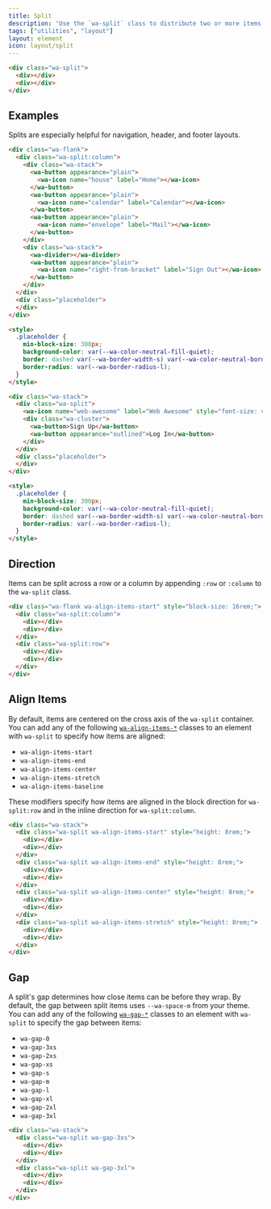 ```yaml
---
title: Split
description: 'Use the `wa-split` class to distribute two or more items evenly across available space, either in a row or a column.'
tags: ["utilities", "layout"]
layout: element
icon: layout/split
---
```


<style>
  :is(.wa-flank, .wa-grid, .wa-stack) > [class*='wa-split']:has(div:empty) {
    border: var(--wa-border-width-s) dashed var(--wa-color-neutral-border-normal);
    border-radius: var(--wa-border-radius-l);
    padding: var(--wa-space-s);
  }

  [class*='wa-split'] div:empty {
    background-color: var(--wa-color-indigo-60);
    border-radius: var(--wa-border-radius-m);
    min-block-size: 4rem;
    min-inline-size: 4rem;
  }
</style>

```html {.example}
<div class="wa-split">
  <div></div>
  <div></div>
</div>
```

## Examples

Splits are especially helpful for navigation, header, and footer layouts.

```html {.example}
<div class="wa-flank">
  <div class="wa-split:column">
    <div class="wa-stack">
      <wa-button appearance="plain">
        <wa-icon name="house" label="Home"></wa-icon>
      </wa-button>
      <wa-button appearance="plain">
        <wa-icon name="calendar" label="Calendar"></wa-icon>
      </wa-button>
      <wa-button appearance="plain">
        <wa-icon name="envelope" label="Mail"></wa-icon>
      </wa-button>
    </div>
    <div class="wa-stack">
      <wa-divider></wa-divider>
      <wa-button appearance="plain">
        <wa-icon name="right-from-bracket" label="Sign Out"></wa-icon>
      </wa-button>
    </div>
  </div>
  <div class="placeholder">
  </div>
</div>

<style>
  .placeholder {
    min-block-size: 300px;
    background-color: var(--wa-color-neutral-fill-quiet);
    border: dashed var(--wa-border-width-s) var(--wa-color-neutral-border-normal);
    border-radius: var(--wa-border-radius-l);
  }
</style>
```

```html {.example}
<div class="wa-stack">
  <div class="wa-split">
    <wa-icon name="web-awesome" label="Web Awesome" style="font-size: var(--wa-font-size-xl);"></wa-icon>
    <div class="wa-cluster">
      <wa-button>Sign Up</wa-button>
      <wa-button appearance="outlined">Log In</wa-button>
    </div>
  </div>
  <div class="placeholder">
  </div>
</div>

<style>
  .placeholder {
    min-block-size: 300px;
    background-color: var(--wa-color-neutral-fill-quiet);
    border: dashed var(--wa-border-width-s) var(--wa-color-neutral-border-normal);
    border-radius: var(--wa-border-radius-l);
  }
</style>
```

## Direction

Items can be split across a row or a column by appending `:row` or `:column` to the `wa-split` class.

```html {.example}
<div class="wa-flank wa-align-items-start" style="block-size: 16rem;">
  <div class="wa-split:column">
    <div></div>
    <div></div>
  </div>
  <div class="wa-split:row">
    <div></div>
    <div></div>
  </div>
</div>
```

## Align Items

By default, items are centered on the cross axis of the `wa-split` container. You can add any of the following [`wa-align-items-*`](/docs/style-utilities/align-items) classes to an element with `wa-split` to specify how items are aligned:
- `wa-align-items-start`
- `wa-align-items-end`
- `wa-align-items-center`
- `wa-align-items-stretch`
- `wa-align-items-baseline`

These modifiers specify how items are aligned in the block direction for `wa-split:row` and in the inline direction for `wa-split:column`.

```html {.example}
<div class="wa-stack">
  <div class="wa-split wa-align-items-start" style="height: 8rem;">
    <div></div>
    <div></div>
  </div>
  <div class="wa-split wa-align-items-end" style="height: 8rem;">
    <div></div>
    <div></div>
  </div>
  <div class="wa-split wa-align-items-center" style="height: 8rem;">
    <div></div>
    <div></div>
  </div>
  <div class="wa-split wa-align-items-stretch" style="height: 8rem;">
    <div></div>
    <div></div>
  </div>
</div>
```

## Gap

A split's gap determines how close items can be before they wrap. By default, the gap between split items uses `--wa-space-m` from your theme. You can add any of the following [`wa-gap-*`](/docs/style-utilities/gap) classes to an element with `wa-split` to specify the gap between items:
- `wa-gap-0`
- `wa-gap-3xs`
- `wa-gap-2xs`
- `wa-gap-xs`
- `wa-gap-s`
- `wa-gap-m`
- `wa-gap-l`
- `wa-gap-xl`
- `wa-gap-2xl`
- `wa-gap-3xl`

```html {.example}
<div class="wa-stack">
  <div class="wa-split wa-gap-3xs">
    <div></div>
    <div></div>
  </div>
  <div class="wa-split wa-gap-3xl">
    <div></div>
    <div></div>
  </div>
</div>
```
